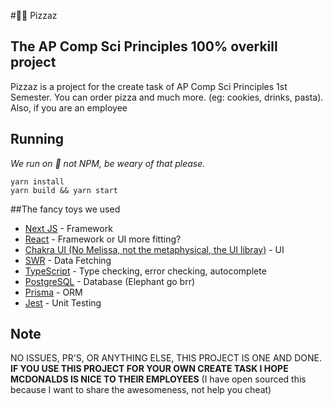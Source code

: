 #🍕✨ Pizzaz
## The AP Comp Sci Principles 100% overkill project

Pizzaz is a project for the create task of AP Comp Sci Principles 1st Semester. You can
order pizza and much more. (eg: cookies, drinks, pasta). Also, if you are an employee 


## Running
*We run on 🧶 not NPM, be weary of that please.*
```shell
yarn install
yarn build && yarn start
```

##The fancy toys we used
- [Next JS](https://nextjs.org/) - Framework
- [React](https://react.org) - Framework or UI more fitting?
- [Chakra UI (No Melissa, not the metaphysical, the UI libray)](https://chakra-ui.com) - UI
- [SWR](https://swr.vercel.app) - Data Fetching
- [TypeScript](https://typescriptlang.org) - Type checking, error checking, autocomplete
- [PostgreSQL](https://www.postgresql.org/) - Database (Elephant go brr)
- [Prisma](https://www.prisma.io/) - ORM
- [Jest](https://jest.github.io) - Unit Testing

## Note
NO ISSUES, PR'S, OR ANYTHING ELSE, THIS PROJECT IS ONE AND DONE.
**IF YOU USE THIS PROJECT FOR YOUR OWN CREATE TASK I HOPE MCDONALDS IS NICE TO THEIR EMPLOYEES** (I have open sourced this because I want to share the awesomeness, not help you cheat)

